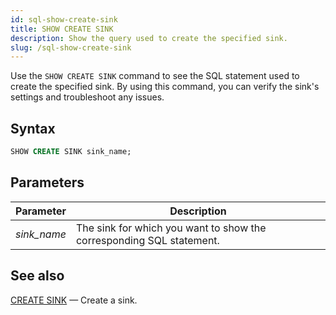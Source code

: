 ```yaml
---
id: sql-show-create-sink
title: SHOW CREATE SINK
description: Show the query used to create the specified sink.
slug: /sql-show-create-sink
---
```

<head>
  <link rel="canonical" href="https://docs.risingwave.com/docs/current/sql-show-create-sink/" />
</head>

Use the `SHOW CREATE SINK` command to see the SQL statement used to create the specified sink. By
using this command, you can verify the sink's settings and troubleshoot any issues.

## Syntax

```sql
SHOW CREATE SINK sink_name;
```



## Parameters

|Parameter    | Description|
|---------------|------------|
|*sink_name* |The sink for which you want to show the corresponding SQL statement.|


## See also

[CREATE SINK](sql-create-sink.md) — Create a sink.